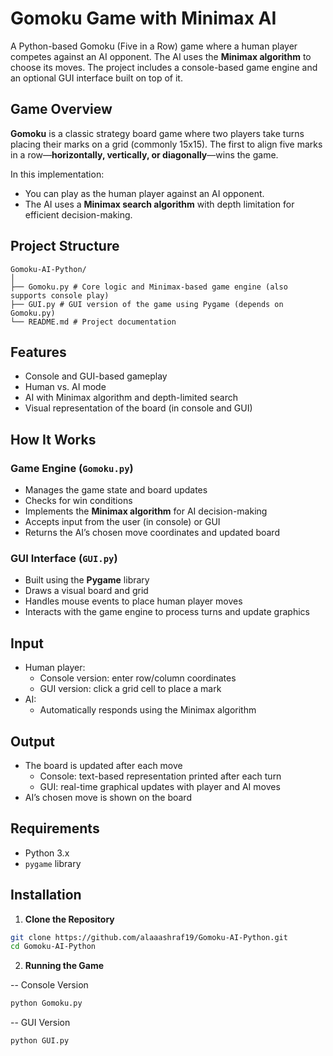 # Gomoku Game with Minimax AI

A Python-based Gomoku (Five in a Row) game where a human player competes against an AI opponent. The AI uses the **Minimax algorithm** to choose its moves. The project includes a console-based game engine and an optional GUI interface built on top of it.

## Game Overview

**Gomoku** is a classic strategy board game where two players take turns placing their marks on a grid (commonly 15x15). The first to align five marks in a row—**horizontally, vertically, or diagonally**—wins the game.

In this implementation:
- You can play as the human player against an AI opponent.
- The AI uses a **Minimax search algorithm** with depth limitation for efficient decision-making.

## Project Structure
```
Gomoku-AI-Python/
│
├── Gomoku.py # Core logic and Minimax-based game engine (also supports console play)
├── GUI.py # GUI version of the game using Pygame (depends on Gomoku.py)
└── README.md # Project documentation
```
## Features

- Console and GUI-based gameplay
- Human vs. AI mode
- AI with Minimax algorithm and depth-limited search
- Visual representation of the board (in console and GUI)

## How It Works

### Game Engine (`Gomoku.py`)
- Manages the game state and board updates
- Checks for win conditions
- Implements the **Minimax algorithm** for AI decision-making
- Accepts input from the user (in console) or GUI
- Returns the AI’s chosen move coordinates and updated board

### GUI Interface (`GUI.py`)
- Built using the **Pygame** library
- Draws a visual board and grid
- Handles mouse events to place human player moves
- Interacts with the game engine to process turns and update graphics

## Input

- Human player:
  - Console version: enter row/column coordinates
  - GUI version: click a grid cell to place a mark
- AI:
  - Automatically responds using the Minimax algorithm

## Output

- The board is updated after each move
  - Console: text-based representation printed after each turn
  - GUI: real-time graphical updates with player and AI moves
- AI’s chosen move is shown on the board

## Requirements

- Python 3.x
- `pygame` library
## Installation

1. **Clone the Repository**
```bash
git clone https://github.com/alaaashraf19/Gomoku-AI-Python.git
cd Gomoku-AI-Python
```

2. **Running the Game**
   
-- Console Version
```bash
python Gomoku.py
```
-- GUI Version
```bash
python GUI.py
```
    



